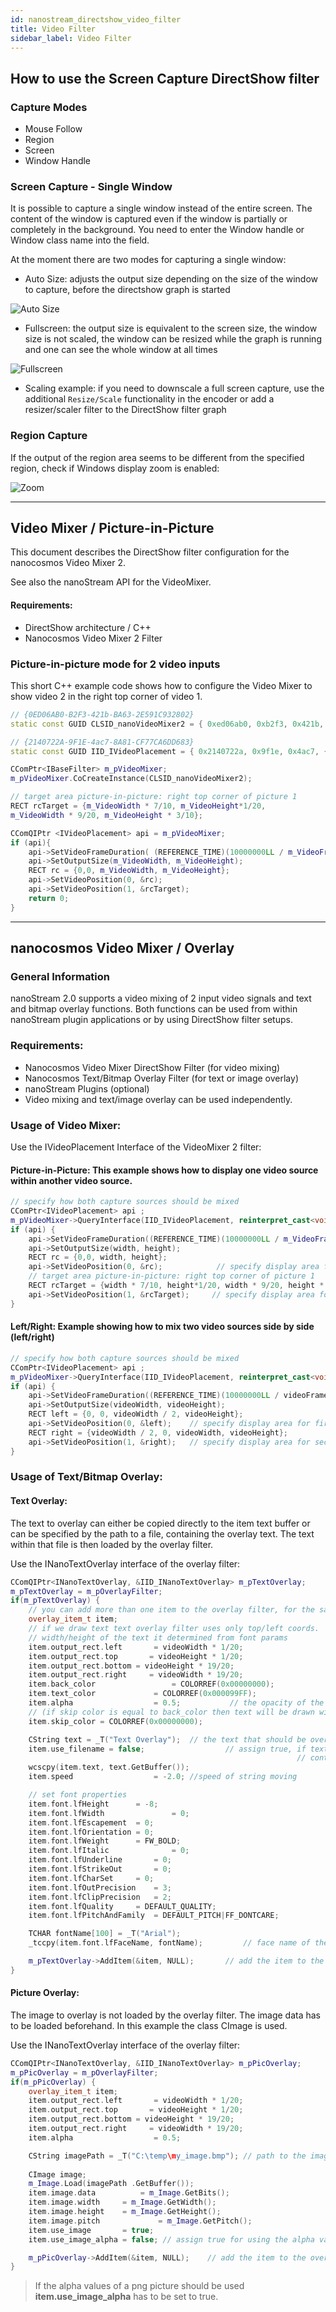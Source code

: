 ```yaml
---
id: nanostream_directshow_video_filter
title: Video Filter
sidebar_label: Video Filter
---
```


## How to use the Screen Capture DirectShow filter

### Capture Modes
  * Mouse Follow
  * Region
  * Screen
  * Window Handle

### Screen Capture - Single Window

It is possible to capture a single window instead of the entire screen. The content of the window is captured even if the window is partially or completely in the background. You need to enter the Window handle or Window class name into the field.

At the moment there are two modes for capturing a single window:
  * Auto Size: adjusts the output size depending on the size of the window to capture, before the directshow graph is started

   ![Auto Size](/img/nanostream/directshow/directshow_screen_capture_single_autosize.jpg)
  * Fullscreen: the output size is equivalent to the screen size, the window size is not scaled, the window can be resized while the graph is running and one can see the whole window at all times

  ![Fullscreen](/img/nanostream/directshow/directshow_screen_capture_single_fullscreen.jpg)

  * Scaling example: if you need to downscale a full screen capture, use the additional `Resize/Scale` functionality in the encoder or add a resizer/scaler filter to the DirectShow filter graph

### Region Capture

If the output of the region area seems to be different from the specified region, check if Windows display zoom is enabled:

![Zoom](/img/nanostream/directshow/directshow_screen_capture_region.jpg)

-----


## Video Mixer / Picture-in-Picture

This document describes the DirectShow filter configuration for the nanocosmos Video Mixer 2.

See also the nanoStream API for the VideoMixer.
#### Requirements:

  * DirectShow architecture / C++
  * Nanocosmos Video Mixer 2 Filter

### Picture-in-picture mode for 2 video inputs

This short C++ example code shows how to configure the Video Mixer to show video 2 in the right top corner of video 1.

```cpp
// {0ED06AB0-B2F3-421b-BA63-2E591C932802}
static const GUID CLSID_nanoVideoMixer2 = { 0xed06ab0, 0xb2f3, 0x421b, { 0xba, 0x63, 0x2e, 0x59, 0x1c, 0x93, 0x28, 0x2 } };

// {2140722A-9F1E-4ac7-8A81-CF77CA6DD683}
static const GUID IID_IVideoPlacement = { 0x2140722a, 0x9f1e, 0x4ac7, { 0x8a, 0x81, 0xcf, 0x77, 0xca, 0x6d, 0xd6, 0x83 } };

CComPtr<IBaseFilter> m_pVideoMixer;
m_pVideoMixer.CoCreateInstance(CLSID_nanoVideoMixer2);

// target area picture-in-picture: right top corner of picture 1
RECT rcTarget = {m_VideoWidth * 7/10, m_VideoHeight*1/20,
m_VideoWidth * 9/20, m_VideoHeight * 3/10};

CComQIPtr <IVideoPlacement> api = m_pVideoMixer;		
if (api){
    api->SetVideoFrameDuration( (REFERENCE_TIME)(10000000LL / m_VideoFrameRate) );
    api->SetOutputSize(m_VideoWidth, m_VideoHeight);
    RECT rc = {0,0, m_VideoWidth, m_VideoHeight};
    api->SetVideoPosition(0, &rc);
    api->SetVideoPosition(1, &rcTarget);
    return 0;
}
```

-----


## nanocosmos Video Mixer / Overlay

### General Information

nanoStream 2.0 supports a video mixing of 2 input video signals and text and bitmap overlay functions. Both functions can be used from within nanoStream plugin applications or by using DirectShow filter setups.

### Requirements:

  * Nanocosmos Video Mixer DirectShow Filter (for video mixing)
  * Nanocosmos Text/Bitmap Overlay Filter (for text or image overlay)
  * nanoStream Plugins (optional)
  * Video mixing and text/image overlay can be used independently.

### Usage of Video Mixer:

Use the IVideoPlacement Interface of the VideoMixer 2 filter:

#### Picture-in-Picture: This example shows how to display one video source within another video source.


```cpp
// specify how both capture sources should be mixed
CComPtr<IVideoPlacement> api ;
m_pVideoMixer->QueryInterface(IID_IVideoPlacement, reinterpret_cast<void**>(&api));
if (api) {
    api->SetVideoFrameDuration((REFERENCE_TIME)(10000000LL / m_VideoFrameRate) );
    api->SetOutputSize(width, height);
    RECT rc = {0,0, width, height};
    api->SetVideoPosition(0, &rc);            // specify display area for first capture source
    // target area picture-in-picture: right top corner of picture 1
    RECT rcTarget = {width * 7/10, height*1/20, width * 9/20, height * 3/10};
    api->SetVideoPosition(1, &rcTarget);	 // specify display area for second capture source
}
```


#### Left/Right: Example showing how to mix two video sources side by side (left/right)


```cpp
// specify how both capture sources should be mixed
CComPtr<IVideoPlacement> api ;
m_pVideoMixer->QueryInterface(IID_IVideoPlacement, reinterpret_cast<void**>(&api));
if (api) {
    api->SetVideoFrameDuration((REFERENCE_TIME)(10000000LL / videoFrameRate));
    api->SetOutputSize(videoWidth, videoHeight);
    RECT left = {0, 0, videoWidth / 2, videoHeight};
    api->SetVideoPosition(0, &left);	// specify display area for first capture source
    RECT right = {videoWidth / 2, 0, videoWidth, videoHeight};
    api->SetVideoPosition(1, &right);	// specify display area for second capture source
}
```


### Usage of Text/Bitmap Overlay:

#### Text Overlay:

The text to overlay can either be copied directly to the item text buffer or can be specified by the path to a file, containing the overlay text. The text within that file is then loaded by the overlay filter.

Use the INanoTextOverlay interface of the overlay filter:


```cpp
CComQIPtr<INanoTextOverlay, &IID_INanoTextOverlay> m_pTextOverlay;
m_pTextOverlay = m_pOverlayFilter;
if(m_pTextOverlay) {
    // you can add more than one item to the overlay filter, for the sake of simplicity we add only one item here
    overlay_item_t item;
    // if we draw text text overlay filter uses only top/left coords.
    // width/height of the text it determined from font params
    item.output_rect.left       = videoWidth * 1/20;
    item.output_rect.top       = videoHeight * 1/20;
    item.output_rect.bottom = videoHeight * 19/20;
    item.output_rect.right     = videoWidth * 19/20;
    item.back_color 	            = COLORREF(0x00000000);
    item.text_color	            = COLORREF(0x000099FF);
    item.alpha		            = 0.5;           // the opacity of the overlay text
    // (if skip color is equal to back_color then text will be drawn without background color)
    item.skip_color = COLORREF(0x00000000);

    CString text = _T("Text Overlay");	// the text that should be overlayed
    item.use_filename = false;	                // assign true, if text specifies a path to a file,
                                                                // containing text
    wcscpy(item.text, text.GetBuffer());
    item.speed			        = -2.0;	//speed of string moving

    // set font properties
    item.font.lfHeight		= -8;
    item.font.lfWidth		        = 0;
    item.font.lfEscapement	= 0;
    item.font.lfOrientation	= 0;
    item.font.lfWeight		= FW_BOLD;
    item.font.lfItalic		        = 0;
    item.font.lfUnderline		= 0;
    item.font.lfStrikeOut		= 0;
    item.font.lfCharSet		= 0;
    item.font.lfOutPrecision	= 3;
    item.font.lfClipPrecision	= 2;
    item.font.lfQuality		= DEFAULT_QUALITY;
    item.font.lfPitchAndFamily	= DEFAULT_PITCH|FF_DONTCARE;

    TCHAR fontName[100] = _T("Arial");
    _tccpy(item.font.lfFaceName, fontName);	        // face name of the font

    m_pTextOverlay->AddItem(&item, NULL);		// add the item to the overlay filter
}
```


#### Picture Overlay: 

The image to overlay is not loaded by the overlay filter. The image data has to be loaded beforehand. In this example the class CImage is used.

Use the INanoTextOverlay interface of the overlay filter:


```cpp
CComQIPtr<INanoTextOverlay, &IID_INanoTextOverlay> m_pPicOverlay;
m_pPicOverlay = m_pOverlayFilter;
if(m_pPicOverlay) {
    overlay_item_t item;
    item.output_rect.left       = videoWidth * 1/20;
    item.output_rect.top       = videoHeight * 1/20;
    item.output_rect.bottom = videoHeight * 19/20;
    item.output_rect.right     = videoWidth * 19/20;
    item.alpha		            = 0.5;

    CString imagePath = _T("C:\temp\my_image.bmp");	// path to the image - .png and .jpg
                                                                                        // is also possible
    CImage image;
    m_Image.Load(imagePath .GetBuffer());
    item.image.data	         = m_Image.GetBits();
    item.image.width	 = m_Image.GetWidth();
    item.image.height	 = m_Image.GetHeight();
    item.image.pitch	         = m_Image.GetPitch();
    item.use_image		 = true;
    item.use_image_alpha = false; // assign true for using the alpha value of png images

    m_pPicOverlay->AddItem(&item, NULL);	// add the item to the overlay filter
}
```

>  If the alpha values of a png picture should be used **item.use_image_alpha** has to be set to true.